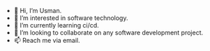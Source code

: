 - 👋 Hi, I’m Usman.
- 👀 I’m interested in software technology.
- 🌱 I’m currently learning ci/cd.
- 💞️ I’m looking to collaborate on any software development project.
- 📫 Reach me via email.

<!---
ujan75/ujan75 is a ✨ special ✨ repository because its `README.md` (this file) appears on your GitHub profile.
You can click the Preview link to take a look at your changes.
--->
